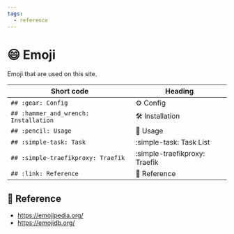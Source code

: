 ```yaml
---
tags:
  - reference
---
```

# :smile: Emoji

Emoji that are used on this site.

| Short code | Heading       |
|------------|---------------|
| `## :gear: Config`   | :gear: Config |
| `## :hammer_and_wrench: Installation` | :hammer_and_wrench: Installation |
| `## :pencil: Usage` | :pencil: Usage |
| `## :simple-task: Task` | :simple-task: Task List |
| `## :simple-traefikproxy: Traefik` | :simple-traefikproxy: Traefik |
| `## :link: Reference` | :link: Reference |

## :link: Reference

- <https://emojipedia.org/>
- <https://emojidb.org/>
